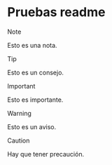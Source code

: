 # Pruebas readme

> [!NOTE]
> Esto es una nota.

> [!TIP]
>  Esto es un consejo.

> [!IMPORTANT]
> Esto es importante.

> [!WARNING]
> Esto es un aviso.

> [!CAUTION]
> Hay que tener precaución.
